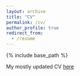```yaml
---
layout: archive
title: "CV"
permalink: /cv/
author_profile: true
redirect_from:
  - /resume
---
```


{% include base_path %}

My mostly updated CV [here](http://academicpages.github.io/files/Indira_CV.pdf)